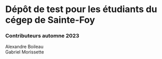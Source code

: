# Dépôt de test pour les étudiants du cégep de Sainte-Foy

### Contributeurs automne 2023
Alexandre Boileau  
Gabriel Morissette  
